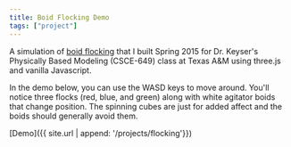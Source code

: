```yaml
---
title: Boid Flocking Demo
tags: ["project"]
---
```


A simulation of [boid flocking](https://en.wikipedia.org/wiki/Boids) that I
built Spring 2015 for Dr. Keyser's Physically Based Modeling (CSCE-649) class at
Texas A&amp;M using three.js and vanilla Javascript.

In the demo below, you can use the WASD keys to move around. You'll notice three
flocks (red, blue, and green) along with white agitator boids that change
position. The spinning cubes are just for added affect and the boids should
generally avoid them.

[Demo]({{ site.url | append: '/projects/flocking'}})
